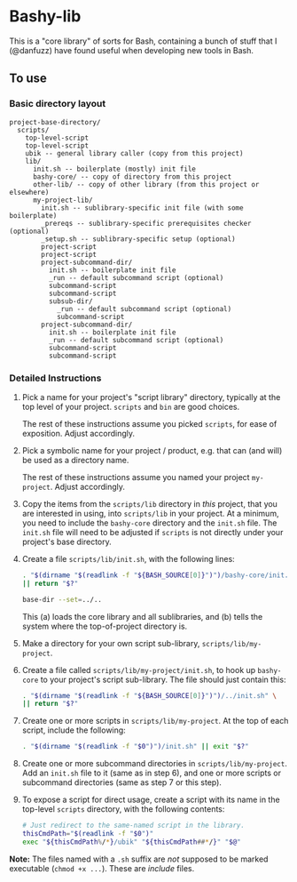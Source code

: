 Bashy-lib
=========

This is a "core library" of sorts for Bash, containing a bunch of stuff that
I (@danfuzz) have found useful when developing new tools in Bash.

## To use

### Basic directory layout

```
project-base-directory/
  scripts/
    top-level-script
    top-level-script
    ubik -- general library caller (copy from this project)
    lib/
      init.sh -- boilerplate (mostly) init file
      bashy-core/ -- copy of directory from this project
      other-lib/ -- copy of other library (from this project or elsewhere)
      my-project-lib/
        init.sh -- sublibrary-specific init file (with some boilerplate)
        _prereqs -- sublibrary-specific prerequisites checker (optional)
        _setup.sh -- sublibrary-specific setup (optional)
        project-script
        project-script
        project-subcommand-dir/
          init.sh -- boilerplate init file
          _run -- default subcommand script (optional)
          subcommand-script
          subcommand-script
          subsub-dir/
            _run -- default subcommand script (optional)
            subcommand-script
        project-subcommand-dir/
          init.sh -- boilerplate init file
          _run -- default subcommand script (optional)
          subcommand-script
          subcommand-script
```

### Detailed Instructions

1. Pick a name for your project's "script library" directory, typically at the
   top level of your project. `scripts` and `bin` are good choices.

   The rest of these instructions assume you picked `scripts`, for ease of
   exposition. Adjust accordingly.

2. Pick a symbolic name for your project / product, e.g. that can (and will) be
   used as a directory name.

   The rest of these instructions assume you named your project `my-project`.
   Adjust accordingly.

3. Copy the items from the `scripts/lib` directory in _this_ project, that you
   are interested in using, into `scripts/lib` in your project. At a minimum,
   you need to include the `bashy-core` directory and the `init.sh` file. The
   `init.sh` file will need to be adjusted if `scripts` is not directly under
   your project's base directory.

4. Create a file `scripts/lib/init.sh`, with the following lines:

   ```bash
   . "$(dirname "$(readlink -f "${BASH_SOURCE[0]}")")/bashy-core/init.sh" \
   || return "$?"

   base-dir --set=../..
   ```

   This (a) loads the core library and all sublibraries, and (b) tells the
   system where the top-of-project directory is.

5. Make a directory for your own script sub-library, `scripts/lib/my-project`.

6. Create a file called `scripts/lib/my-project/init.sh`, to hook up
   `bashy-core` to your project's script sub-library. The file should just
   contain this:

   ```bash
   . "$(dirname "$(readlink -f "${BASH_SOURCE[0]}")")/../init.sh" \
   || return "$?"
   ```

7. Create one or more scripts in `scripts/lib/my-project`. At the top of each
   script, include the following:

   ```bash
   . "$(dirname "$(readlink -f "$0")")/init.sh" || exit "$?"
   ```

8. Create one or more subcommand directories in `scripts/lib/my-project`. Add
   an `init.sh` file to it (same as in step 6), and one or more scripts or
   subcommand directories (same as step 7 or this step).

9. To expose a script for direct usage, create a script with its name in the
   top-level `scripts` directory, with the following contents:

   ```bash
   # Just redirect to the same-named script in the library.
   thisCmdPath="$(readlink -f "$0")"
   exec "${thisCmdPath%/*}/ubik" "${thisCmdPath##*/}" "$@"
   ```

**Note:** The files named with a `.sh` suffix are _not_ supposed to be marked
executable (`chmod +x ...`). These are _include_ files.

